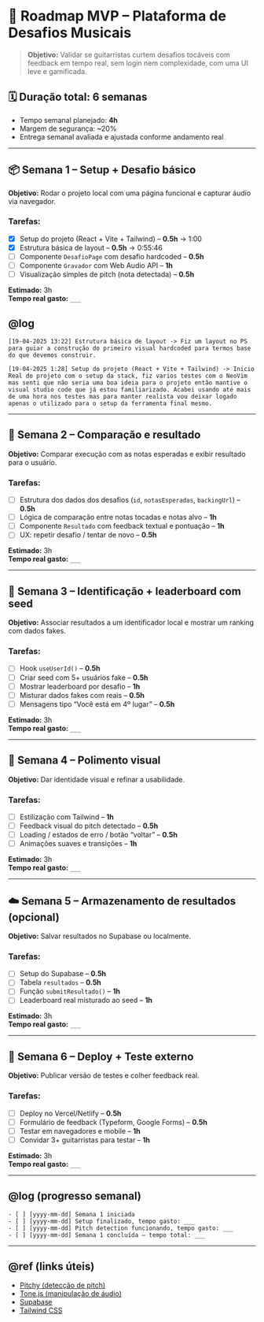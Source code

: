 # 🎸 Roadmap MVP – Plataforma de Desafios Musicais

> **Objetivo:** Validar se guitarristas curtem desafios tocáveis com feedback em tempo real, sem login nem complexidade, com uma UI leve e gamificada.

## 🗓️ Duração total: 6 semanas
- Tempo semanal planejado: **4h**
- Margem de segurança: ~20%
- Entrega semanal avaliada e ajustada conforme andamento real

---

## 📦 Semana 1 – Setup + Desafio básico
**Objetivo:** Rodar o projeto local com uma página funcional e capturar áudio via navegador.

### Tarefas:
- [x] Setup do projeto (React + Vite + Tailwind) – **0.5h** -> 1:00
- [x] Estrutura básica de layout – **0.5h** -> 0:55:46
- [ ] Componente `DesafioPage` com desafio hardcoded – **0.5h**
- [ ] Componente `Gravador` com Web Audio API – **1h**
- [ ] Visualização simples de pitch (nota detectada) – **0.5h**

**Estimado:** 3h  
**Tempo real gasto:** `___`

## @log

```
[19-04-2025 13:22] Estrutura básica de layout -> Fiz um layout no PS para guiar a construção do primeiro visual hardcoded para termos base do que devemos construir.
```

```
[19-04-2025 1:28] Setup do projeto (React + Vite + Tailwind) -> Inicio Real do projeto com o setup da stack, fiz varios testes com o NeoVim mas senti que não seria uma boa ideia para o projeto então mantive o visual studio code que já estou familiarizado. Acabei usando até mais de uma hora nos testes mas para manter realista vou deixar logado apenas o utilizado para o setup da ferramenta final mesmo.
```


---

## 🎯 Semana 2 – Comparação e resultado
**Objetivo:** Comparar execução com as notas esperadas e exibir resultado para o usuário.

### Tarefas:
- [ ] Estrutura dos dados dos desafios (`id`, `notasEsperadas`, `backingUrl`) – **0.5h**
- [ ] Lógica de comparação entre notas tocadas e notas alvo – **1h**
- [ ] Componente `Resultado` com feedback textual e pontuação – **1h**
- [ ] UX: repetir desafio / tentar de novo – **0.5h**

**Estimado:** 3h  
**Tempo real gasto:** `___`

---

## 🧪 Semana 3 – Identificação + leaderboard com seed
**Objetivo:** Associar resultados a um identificador local e mostrar um ranking com dados fakes.

### Tarefas:
- [ ] Hook `useUserId()` – **0.5h**
- [ ] Criar seed com 5+ usuários fake – **0.5h**
- [ ] Mostrar leaderboard por desafio – **1h**
- [ ] Misturar dados fakes com reais – **0.5h**
- [ ] Mensagens tipo “Você está em 4º lugar” – **0.5h**

**Estimado:** 3h  
**Tempo real gasto:** `___`

---

## 🎨 Semana 4 – Polimento visual
**Objetivo:** Dar identidade visual e refinar a usabilidade.

### Tarefas:
- [ ] Estilização com Tailwind – **1h**
- [ ] Feedback visual do pitch detectado – **0.5h**
- [ ] Loading / estados de erro / botão “voltar” – **0.5h**
- [ ] Animações suaves e transições – **1h**

**Estimado:** 3h  
**Tempo real gasto:** `___`

---

## ☁️ Semana 5 – Armazenamento de resultados (opcional)
**Objetivo:** Salvar resultados no Supabase ou localmente.

### Tarefas:
- [ ] Setup do Supabase – **0.5h**
- [ ] Tabela `resultados` – **0.5h**
- [ ] Função `submitResultado()` – **1h**
- [ ] Leaderboard real misturado ao seed – **1h**

**Estimado:** 3h  
**Tempo real gasto:** `___`

---

## 🚀 Semana 6 – Deploy + Teste externo
**Objetivo:** Publicar versão de testes e colher feedback real.

### Tarefas:
- [ ] Deploy no Vercel/Netlify – **0.5h**
- [ ] Formulário de feedback (Typeform, Google Forms) – **0.5h**
- [ ] Testar em navegadores e mobile – **1h**
- [ ] Convidar 3+ guitarristas para testar – **1h**

**Estimado:** 3h  
**Tempo real gasto:** `___`

---

## @log (progresso semanal)
```
- [ ] [yyyy-mm-dd] Semana 1 iniciada
- [ ] [yyyy-mm-dd] Setup finalizado, tempo gasto: ___
- [ ] [yyyy-mm-dd] Pitch detection funcionando, tempo gasto: ___
- [ ] [yyyy-mm-dd] Semana 1 concluída – tempo total: ___
```

---

## @ref (links úteis)
- [Pitchy (detecção de pitch)](https://github.com/insin/pitchy)
- [Tone.js (manipulação de áudio)](https://tonejs.github.io/)
- [Supabase](https://supabase.io/)
- [Tailwind CSS](https://tailwindcss.com/)